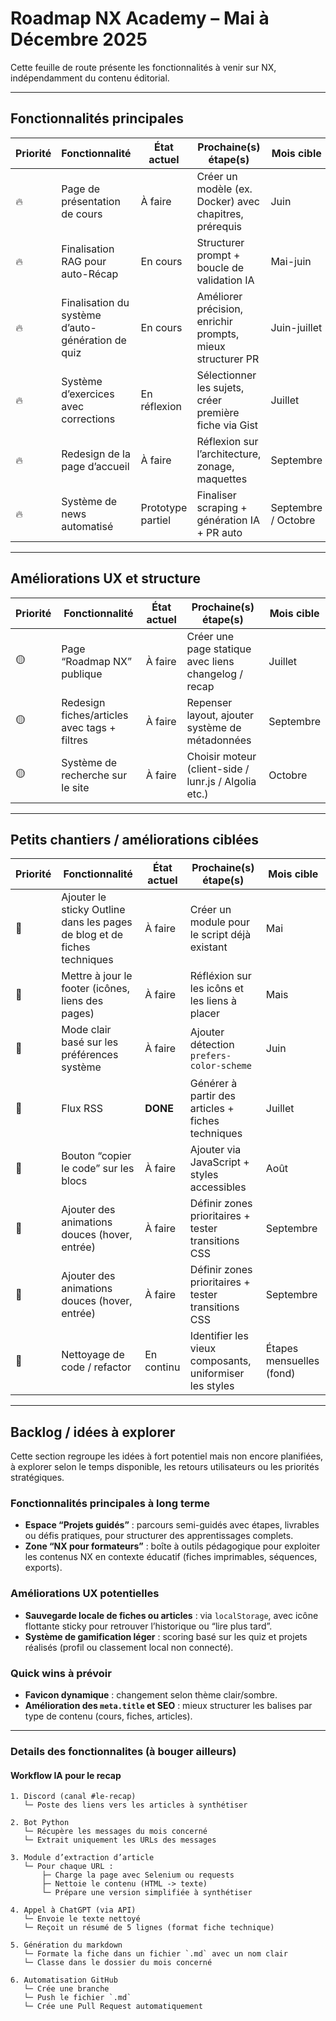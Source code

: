# Roadmap NX Academy – Mai à Décembre 2025

Cette feuille de route présente les fonctionnalités à venir sur NX, indépendamment du contenu éditorial.

---

## Fonctionnalités principales

| Priorité | Fonctionnalité                                 | État actuel         | Prochaine(s) étape(s)                                  | Mois cible      |
|----------|------------------------------------------------|---------------------|--------------------------------------------------------|-----------------|
| 🔥       | Page de présentation de cours                  | À faire             | Créer un modèle (ex. Docker) avec chapitres, prérequis | Juin             |
| 🔥       | Finalisation RAG pour auto-Récap               | En cours            | Structurer prompt + boucle de validation IA            | Mai-juin        |
| 🔥       | Finalisation du système d’auto-génération de quiz | En cours         | Améliorer précision, enrichir prompts, mieux structurer PR | Juin-juillet |
| 🔥       | Système d’exercices avec corrections           | En réflexion        | Sélectionner les sujets, créer première fiche via Gist | Juillet         |
| 🔥       | Redesign de la page d’accueil                  | À faire             | Réflexion sur l’architecture, zonage, maquettes        | Septembre            |
| 🔥       | Système de news automatisé                     | Prototype partiel   | Finaliser scraping + génération IA + PR auto           | Septembre / Octobre            |

---

## Améliorations UX et structure

| Priorité | Fonctionnalité                                 | État actuel         | Prochaine(s) étape(s)                                  | Mois cible      |
|----------|------------------------------------------------|---------------------|--------------------------------------------------------|-----------------|
| 🟡       | Page “Roadmap NX” publique                     | À faire             | Créer une page statique avec liens changelog / recap   | Juillet        |
| 🟡       | Redesign fiches/articles avec tags + filtres   | À faire             | Repenser layout, ajouter système de métadonnées        | Septembre       |
| 🟡       | Système de recherche sur le site               | À faire             | Choisir moteur (client-side / lunr.js / Algolia etc.)  | Octobre         |

---

## Petits chantiers / améliorations ciblées

| Priorité | Fonctionnalité                                 | État actuel         | Prochaine(s) étape(s)                                  | Mois cible      |
|----------|------------------------------------------------|---------------------|--------------------------------------------------------|-----------------|
| 🧊       | Ajouter le sticky Outline dans les pages de blog et de fiches techniques  | À faire             |  Créer un module pour le script déjà existant  | Mai       |
| 🧊       | Mettre à jour le footer (icônes, liens des pages)  | À faire             |  Réfléxion sur les icôns et les liens à placer  | Mais       |
| 🧊       | Mode clair basé sur les préférences système    | À faire             | Ajouter détection `prefers-color-scheme`               | Juin            |
| 🧊       | Flux RSS                                        | **DONE**             | Générer à partir des articles + fiches techniques      | Juillet         |
| 🧊       | Bouton “copier le code” sur les blocs          | À faire             | Ajouter via JavaScript + styles accessibles            | Août            |
| 🧊       | Ajouter des animations douces (hover, entrée)  | À faire             | Définir zones prioritaires + tester transitions CSS    | Septembre       |
| 🧊       | Ajouter des animations douces (hover, entrée)  | À faire             | Définir zones prioritaires + tester transitions CSS    | Septembre       |
| 🧊       | Nettoyage de code / refactor                   | En continu          | Identifier les vieux composants, uniformiser les styles| Étapes mensuelles (fond) |


---

## Backlog / idées à explorer

Cette section regroupe les idées à fort potentiel mais non encore planifiées, à explorer selon le temps disponible, les retours utilisateurs ou les priorités stratégiques.

### Fonctionnalités principales à long terme
- **Espace “Projets guidés”** : parcours semi-guidés avec étapes, livrables ou défis pratiques, pour structurer des apprentissages complets.
- **Zone “NX pour formateurs”** : boîte à outils pédagogique pour exploiter les contenus NX en contexte éducatif (fiches imprimables, séquences, exports).

### Améliorations UX potentielles
- **Sauvegarde locale de fiches ou articles** : via `localStorage`, avec icône flottante sticky pour retrouver l’historique ou “lire plus tard”.
- **Système de gamification léger** : scoring basé sur les quiz et projets réalisés (profil ou classement local non connecté).

### Quick wins à prévoir
- **Favicon dynamique** : changement selon thème clair/sombre.
- **Amélioration des `meta.title` et SEO** : mieux structurer les balises par type de contenu (cours, fiches, articles).

---

### Details des fonctionnalites (à bouger ailleurs)

#### Workflow IA pour le recap

```
1. Discord (canal #le-recap)
   └─ Poste des liens vers les articles à synthétiser

2. Bot Python
   └─ Récupère les messages du mois concerné
   └─ Extrait uniquement les URLs des messages

3. Module d’extraction d’article
   └─ Pour chaque URL :
       ├─ Charge la page avec Selenium ou requests
       ├─ Nettoie le contenu (HTML -> texte)
       └─ Prépare une version simplifiée à synthétiser

4. Appel à ChatGPT (via API)
   └─ Envoie le texte nettoyé
   └─ Reçoit un résumé de 5 lignes (format fiche technique)

5. Génération du markdown
   └─ Formate la fiche dans un fichier `.md` avec un nom clair
   └─ Classe dans le dossier du mois concerné

6. Automatisation GitHub
   └─ Crée une branche
   └─ Push le fichier `.md`
   └─ Crée une Pull Request automatiquement
```